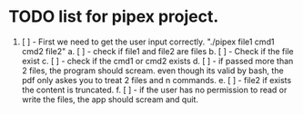 # TODO list for pipex project.

1. [ ] - First we need to get the user input correctly. "./pipex file1 cmd1 cmd2 file2"
    a. [ ] - check if file1 and file2 are files
    b. [ ] - Check if the file exist
    c. [ ] - check if the cmd1 or cmd2 exists
    d. [ ] - if passed more than 2 files, the program should scream. even though its valid by bash, the pdf only askes you to treat 2 files and n commands.
    e. [ ] - file2 if exists the content is truncated.
    f. [ ] - if the user has no permission to read or write the files, the app should scream and quit.